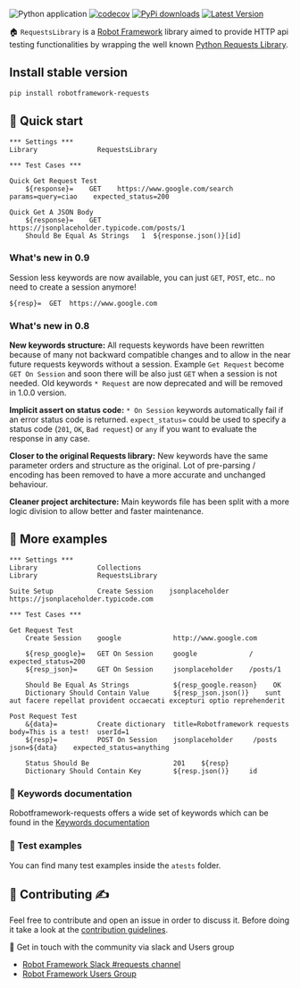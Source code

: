 ![Python application](https://github.com/MarketSquare/robotframework-requests/workflows/Python%20application/badge.svg?branch=master)
[![codecov](https://codecov.io/gh/MarketSquare/robotframework-requests/branch/master/graph/badge.svg)](https://codecov.io/gh/MarketSquare/robotframework-requests)
[![PyPi downloads](https://img.shields.io/pypi/dm/robotframework-requests.svg)](https://pypi.python.org/pypi/robotframework-requests)
[![Latest Version](https://img.shields.io/pypi/v/robotframework-requests.svg)](https://pypi.python.org/pypi/robotframework-requests)

🏠 ``RequestsLibrary`` is a [Robot Framework](https://robotframework.org/) library
aimed to provide HTTP api testing functionalities by wrapping the well known [Python Requests Library](https://github.com/kennethreitz/requests).

## Install stable version
```sh
pip install robotframework-requests
```

## 🤖 Quick start
```robotframework
*** Settings ***
Library               RequestsLibrary

*** Test Cases ***

Quick Get Request Test
    ${response}=    GET    https://www.google.com/search    params=query=ciao    expected_status=200

Quick Get A JSON Body
    ${response}=    GET    https://jsonplaceholder.typicode.com/posts/1
    Should Be Equal As Strings   1  ${response.json()}[id]
```

### What's new in 0.9
Session less keywords are now available, you can just `GET`, `POST`, etc.. no need to create a session anymore!
```robotframework
${resp}=  GET  https://www.google.com
```

### What's new in 0.8

**New keywords structure:**
All requests keywords have been rewritten because of many not backward compatible changes
and to allow in the near future requests keywords without a session.
Example `Get Request` become `GET On Session` and soon there will be also just `GET`
when a session is not needed.
Old keywords `* Request` are now deprecated and will be removed in 1.0.0 version.

**Implicit assert on status code:**
`* On Session` keywords automatically fail if an error status code is returned.
`expect_status=` could be used to specify a status code (`201`, `OK`, `Bad request`)
or `any` if you want to evaluate the response in any case.

**Closer to the original Requests library:**
New keywords have the same parameter orders and structure as the original.
Lot of pre-parsing / encoding has been removed to have a more accurate and unchanged behaviour.

**Cleaner project architecture:**
Main keywords file has been split with a more logic division to allow better and faster maintenance.

## 🤖 More examples
```robotframework
*** Settings ***
Library               Collections
Library               RequestsLibrary

Suite Setup           Create Session    jsonplaceholder    https://jsonplaceholder.typicode.com

*** Test Cases ***

Get Request Test
    Create Session    google             http://www.google.com

    ${resp_google}=   GET On Session     google             /           expected_status=200
    ${resp_json}=     GET On Session     jsonplaceholder    /posts/1

    Should Be Equal As Strings           ${resp_google.reason}    OK
    Dictionary Should Contain Value      ${resp_json.json()}    sunt aut facere repellat provident occaecati excepturi optio reprehenderit

Post Request Test
    &{data}=          Create dictionary  title=Robotframework requests  body=This is a test!  userId=1
    ${resp}=          POST On Session    jsonplaceholder     /posts    json=${data}    expected_status=anything
    
    Status Should Be                     201    ${resp}
    Dictionary Should Contain Key        ${resp.json()}     id
```

### 📖 Keywords documentation
Robotframework-requests offers a wide set of keywords which can be found in the [Keywords documentation](http://marketsquare.github.io/robotframework-requests/doc/RequestsLibrary.html)

### 🔬 Test examples
You can find many test examples inside the `atests` folder.

## 🤝 Contributing ✍️
Feel free to contribute and open an issue in order to discuss it. Before doing it take a look at the [contribution guidelines](CONTRIBUTING.md).

📢 Get in touch with the community via slack and Users group
- [Robot Framework Slack #requests channel](https://robotframework-slack-invite.herokuapp.com/)
- [Robot Framework Users Group](https://groups.google.com/forum/#!forum/robotframework-users)

